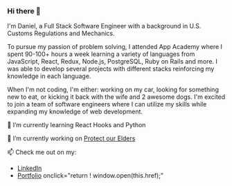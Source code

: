 ### Hi there 👋

I'm Daniel, a Full Stack Software Engineer with a background in U.S. Customs Regulations and Mechanics.  

To pursue my passion of problem solving, I attended App Academy where I spent 90-100+ hours a week learning a variety of languages from JavaScript, React, Redux, Node.js, PostgreSQL, Ruby on Rails and more. I was able to develop several projects with different stacks reinforcing my knowledge in each language.

When I'm not coding, I'm either: working on my car, looking for something new to eat, or kicking it back with the wife and 2 awesome dogs. I'm excited to join a team of software engineers where I can utilize my skills while expanding my knowledge of web development.

🌱 I’m currently learning React Hooks and Python

🔭 I’m currently working on [Protect our Elders](http://protectourelders.herokuapp.com/#/)

📫 Check me out on my:
  * <a href="https://www.linkedin.com/in/iamdanahn/" target="_blank" rel="noopener noreferrer">LinkedIn</a>
  * <a href="https://danielahn.tech/" onclick="return ! window.open(this.href);">Portfolio</a>
onclick="return ! window.open(this.href);"

<!--
**iamdanahn/iamdanahn** is a ✨ _special_ ✨ repository because its `README.md` (this file) appears on your GitHub profile.

Here are some ideas to get you started:

- 🔭 I’m currently working on ...
- 🌱 I’m currently learning ...
- 👯 I’m looking to collaborate on ...
- 🤔 I’m looking for help with ...
- 💬 Ask me about ...
- 📫 How to reach me: ...
- 😄 Pronouns: ...
- ⚡ Fun fact: ...
-->

